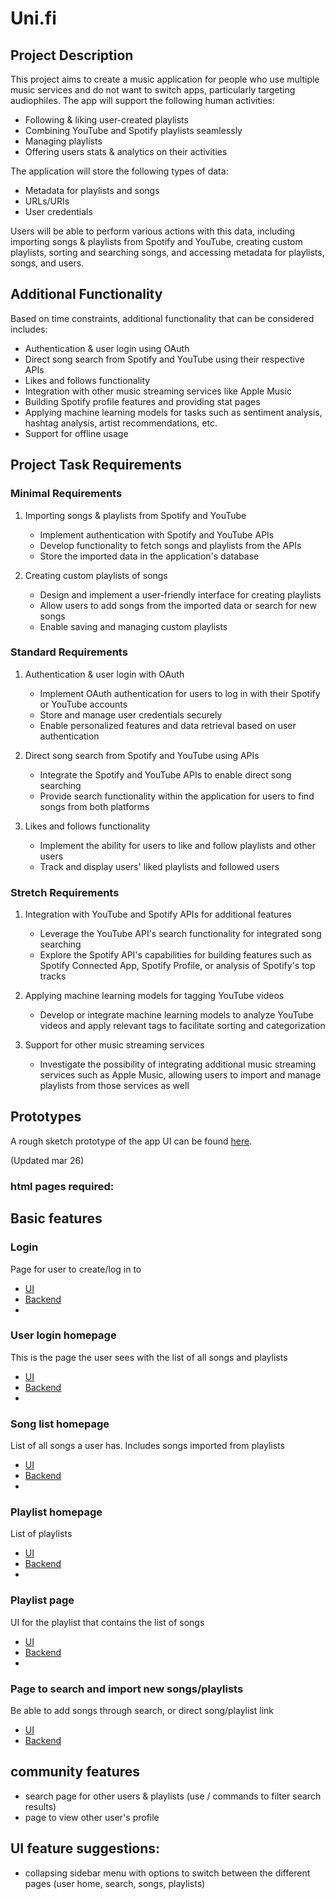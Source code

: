 # Uni.fi

## Project Description

This project aims to create a music application for people who use multiple music services and do not want to switch apps, particularly targeting audiophiles. The app will support the following human activities:

- Following & liking user-created playlists
- Combining YouTube and Spotify playlists seamlessly
- Managing playlists
- Offering users stats & analytics on their activities

The application will store the following types of data:

- Metadata for playlists and songs
- URLs/URIs
- User credentials

Users will be able to perform various actions with this data, including importing songs & playlists from Spotify and YouTube, creating custom playlists, sorting and searching songs, and accessing metadata for playlists, songs, and users.

## Additional Functionality

Based on time constraints, additional functionality that can be considered includes:

- Authentication & user login using OAuth
- Direct song search from Spotify and YouTube using their respective APIs
- Likes and follows functionality
- Integration with other music streaming services like Apple Music
- Building Spotify profile features and providing stat pages
- Applying machine learning models for tasks such as sentiment analysis, hashtag analysis, artist recommendations, etc.
- Support for offline usage

## Project Task Requirements

### Minimal Requirements

1. Importing songs & playlists from Spotify and YouTube
   - Implement authentication with Spotify and YouTube APIs
   - Develop functionality to fetch songs and playlists from the APIs
   - Store the imported data in the application's database

2. Creating custom playlists of songs
   - Design and implement a user-friendly interface for creating playlists
   - Allow users to add songs from the imported data or search for new songs
   - Enable saving and managing custom playlists

### Standard Requirements

1. Authentication & user login with OAuth
   - Implement OAuth authentication for users to log in with their Spotify or YouTube accounts
   - Store and manage user credentials securely
   - Enable personalized features and data retrieval based on user authentication

2. Direct song search from Spotify and YouTube using APIs
   - Integrate the Spotify and YouTube APIs to enable direct song searching
   - Provide search functionality within the application for users to find songs from both platforms

3. Likes and follows functionality
   - Implement the ability for users to like and follow playlists and other users
   - Track and display users' liked playlists and followed users

### Stretch Requirements

1. Integration with YouTube and Spotify APIs for additional features
   - Leverage the YouTube API's search functionality for integrated song searching
   - Explore the Spotify API's capabilities for building features such as Spotify Connected App, Spotify Profile, or analysis of Spotify's top tracks

2. Applying machine learning models for tagging YouTube videos
   - Develop or integrate machine learning models to analyze YouTube videos and apply relevant tags to facilitate sorting and categorization

3. Support for other music streaming services
   - Investigate the possibility of integrating additional music streaming services such as Apple Music, allowing users to import and manage playlists from those services as well

## Prototypes

A rough sketch prototype of the app UI can be found [here](./455_mock.png).

(Updated mar 26)

### html pages required:

## Basic features
### Login
Page for user to create/log in to 
- [UI]()
- [Backend]()
- 
### User login homepage
This is the page the user sees with the list of all songs and playlists
- [UI]()
- [Backend]()
- 
### Song list homepage
List of all songs a user has. Includes songs imported from playlists
- [UI]()
- [Backend]()
- 
### Playlist homepage
List of playlists
- [UI]()
- [Backend]()
- 
### Playlist page
UI for the playlist that contains the list of songs 
- [UI]()
- [Backend]()
- 
### Page to search and import new songs/playlists
Be able to add songs through search, or direct song/playlist link
- [UI]()
- [Backend]()


## community features
- search page for other users & playlists (use / commands to filter search results)
- page to view other user's profile


## UI feature suggestions:
- collapsing sidebar menu with options to switch between the different pages
(user home, search, songs, playlists)


